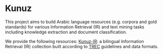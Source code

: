# Kunuz
This project aims to build Arabic language resources (e.g. corpora and gold standards) for various Information Retrieval (IR) and text mining tasks including knowledge extraction and document classification. 

We provide the following resources:
<a href='https://github.com/bounhasibrahim/Kunuz/tree/Kunuz-IR'>Kunuz-IR</a>: a bilingual Information Retrieval (IR) collection built according to <a href="https://trec.nist.gov/">TREC</a> guidelines and data formats.
